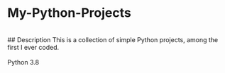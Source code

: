 # My-Python-Projects 
<br /> 
## Description
This is a collection of simple Python projects, among the first I ever coded.<br /><br />Python 3.8

